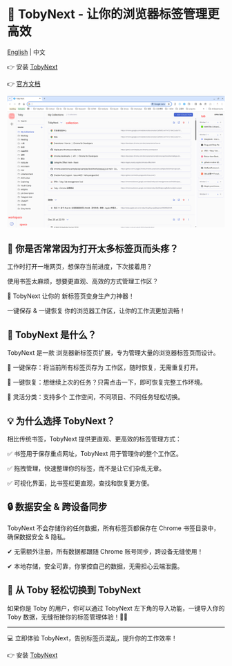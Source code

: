# 📌 TobyNext - 让你的浏览器标签管理更高效

[English](./README.md) | 中文

👉 安装 [TobyNext](https://chromewebstore.google.com/detail/toby-next/nmoefidlkpebfihkgoibgcfaehpefebe?authuser=0&hl=zh-CN)

👉 [官方文档](https://sites.maples31.com/tobynext/)

![example](./images/example.png)

## 🌟 你是否常常因为打开太多标签页而头疼？

工作时打开一堆网页，想保存当前进度，下次接着用？

使用书签太麻烦，想要更直观、高效的方式管理工作区？

🚀 TobyNext 让你的 新标签页变身生产力神器！

一键保存 & 一键恢复 你的浏览器工作区，让你的工作流更加流畅！

## 🎯 TobyNext 是什么？
TobyNext 是一款 浏览器新标签页扩展，专为管理大量的浏览器标签页而设计。

💾 一键保存：将当前所有标签页存为 工作区，随时恢复，无需重复打开。

🔄 一键恢复：想继续上次的任务？只需点击一下，即可恢复完整工作环境。

📂 灵活分类：支持多个 工作空间，不同项目、不同任务轻松切换。

## 💡 为什么选择 TobyNext？
相比传统书签，TobyNext 提供更直观、更高效的标签管理方式：

✅ 书签用于保存重点网址，TobyNext 用于管理你的整个工作区。

✅ 拖拽管理，快速整理你的标签，而不是让它们杂乱无章。

✅ 可视化界面，比书签栏更直观，查找和恢复更方便。

## 🔒 数据安全 & 跨设备同步
TobyNext 不会存储你的任何数据，所有标签页都保存在 Chrome 书签目录中，确保数据安全 & 隐私。

✔ 无需额外注册，所有数据都跟随 Chrome 账号同步，跨设备无缝使用！

✔ 本地存储，安全可靠，你掌控自己的数据，无需担心云端泄露。

## 🔄 从 Toby 轻松切换到 TobyNext
如果你是 Toby 的用户，你可以通过 TobyNext 左下角的导入功能，一键导入你的 Toby 数据，无缝衔接你的标签管理体验！💼✨

---

💻 立即体验 TobyNext，告别标签页混乱，提升你的工作效率！

👉 安装 [TobyNext](https://chromewebstore.google.com/detail/toby-next/nmoefidlkpebfihkgoibgcfaehpefebe?authuser=0&hl=zh-CN)
